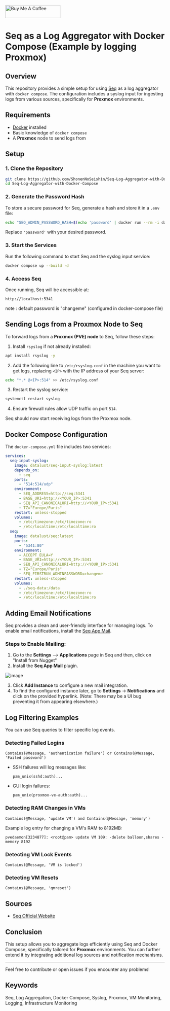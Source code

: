 <a href="https://www.buymeacoffee.com/thibaut_watrisse" target="_blank"><img src="https://cdn.buymeacoffee.com/buttons/default-orange.png" alt="Buy Me A Coffee" height="41" width="174"></a>

# Seq as a Log Aggregator with Docker Compose (Example by logging Proxmox)

## Overview
This repository provides a simple setup for using [Seq](https://datalust.co/seq) as a log aggregator with `docker compose`. The configuration includes a syslog input for ingesting logs from various sources, specifically for **Proxmox** environments.

## Requirements
- [Docker](https://www.docker.com/) installed
- Basic knowledge of `docker compose`
- A **Proxmox** node to send logs from

## Setup
### 1. Clone the Repository
```sh
git clone https://github.com/ShonenNoSeishin/Seq-Log-Aggregator-with-Docker-Compose.git
cd Seq-Log-Aggregator-with-Docker-Compose 
```

### 2. Generate the Password Hash
To store a secure password for Seq, generate a hash and store it in a `.env` file:
```sh
echo "SEQ_ADMIN_PASSWORD_HASH=$(echo 'password' | docker run --rm -i datalust/seq config hash)" > .env
```
Replace `'password'` with your desired password.

### 3. Start the Services
Run the following command to start Seq and the syslog input service:
```sh
docker compose up --build -d
```

### 4. Access Seq
Once running, Seq will be accessible at:
```
http://localhost:5341
```

note : default password is "changeme" (configured in docker-compose file)

## Sending Logs from a Proxmox Node to Seq
To forward logs from a **Proxmox (PVE) node** to Seq, follow these steps:

1. Install `rsyslog` if not already installed:
```sh
apt install rsyslog -y
```
2. Add the following line to `/etc/rsyslog.conf` in the machine you want to get logs, replacing `<IP>` with the IP address of your Seq server:
```sh
echo "*.* @<IP>:514" >> /etc/rsyslog.conf
```
3. Restart the syslog service:
```sh
systemctl restart syslog
```
4. Ensure firewall rules allow UDP traffic on port `514`.

Seq should now start receiving logs from the Proxmox node.

## Docker Compose Configuration
The `docker-compose.yml` file includes two services:

```yaml
services:
  seq-input-syslog:
    image: datalust/seq-input-syslog:latest
    depends_on:
      - seq
    ports:
      - "514:514/udp"
    environment:
      - SEQ_ADDRESS=http://seq:5341
      - BASE_URI=http://<YOUR_IP>:5341
      - SEQ_API_CANONICALURI=http://<YOUR_IP>:5341
      - TZ="Europe/Paris"
    restart: unless-stopped
    volumes:
      - /etc/timezone:/etc/timezone:ro
      - /etc/localtime:/etc/localtime:ro
  seq:
    image: datalust/seq:latest
    ports:
      - "5341:80"
    environment:
      - ACCEPT_EULA=Y
      - BASE_URI=http://<YOUR_IP>:5341
      - SEQ_API_CANONICALURI=http://<YOUR_IP>:5341
      - TZ="Europe/Paris"
      - SEQ_FIRSTRUN_ADMINPASSWORD=changeme
    restart: unless-stopped
    volumes:
      - ./seq-data:/data
      - /etc/timezone:/etc/timezone:ro
      - /etc/localtime:/etc/localtime:ro
```

## Adding Email Notifications
Seq provides a clean and user-friendly interface for managing logs. To enable email notifications, install the [Seq App Mail](https://github.com/datalust/seq-app-mail).

### Steps to Enable Mailing:
1. Go to the **Settings** --> **Applications** page in Seq and then, click on "Install from Nugget"
2. Install the **Seq App Mail** plugin.

![image](https://github.com/user-attachments/assets/e3f42826-6729-4152-a9e1-3a3eb08c14cd)

3. Click **Add Instance** to configure a new mail integration.
4. To find the configured instance later, go to **Settings** → **Notifications** and click on the provided hyperlink. (Note: There may be a UI bug preventing it from appearing elsewhere.)

## Log Filtering Examples
You can use Seq queries to filter specific log events.

### Detecting Failed Logins
```seqql
Contains(@Message, 'authentication failure') or Contains(@Message, 'Failed password')
```
- SSH failures will log messages like:
  ```
  pam_unix(sshd:auth)...
  ```
- GUI login failures:
  ```
  pam_unix(proxmox-ve-auth:auth)...
  ```

### Detecting RAM Changes in VMs
```seqql
Contains(@Message, 'update VM') and Contains(@Message, 'memory')
```
Example log entry for changing a VM's RAM to 8192MB:
```
pvedaemon[3234877]: <root@pam> update VM 109: -delete balloon,shares -memory 8192
```

### Detecting VM Lock Events
```seqql
Contains(@Message, 'VM is locked')
```

### Detecting VM Resets
```seqql
Contains(@Message, 'qmreset')
```

## Sources
- [Seq Official Website](https://datalust.co/seq)

## Conclusion
This setup allows you to aggregate logs efficiently using Seq and Docker Compose, specifically tailored for **Proxmox** environments. You can further extend it by integrating additional log sources and notification mechanisms.

---

Feel free to contribute or open issues if you encounter any problems!

## Keywords
Seq, Log Aggregation, Docker Compose, Syslog, Proxmox, VM Monitoring, Logging, Infrastructure Monitoring

